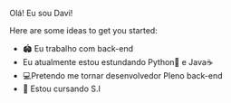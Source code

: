 Olá! Eu sou Davi!



Here are some ideas to get you started:

- 🏟 Eu trabalho com back-end
- Eu atualmente estou estundando Python🐍 e Java☕
- 💻Pretendo me tornar desenvolvedor Pleno back-end
- 📖 Estou cursando S.I

  
